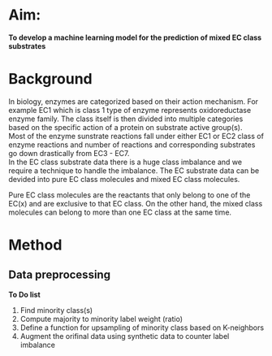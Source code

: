 # Aim:
**To develop a machine learning model for the prediction of mixed EC class substrates**

# Background
In biology, enzymes are categorized based on their action mechanism. For example EC1 which is class 1 type of enzyme represents oxidoreductase enzyme family. The class itself is then divided into multiple categories based on the specific action of a protein on substrate active group(s).<br>
Most of the enzyme sunstrate reactions fall under either EC1 or EC2 class of enzyme reactions and number of reactions and corresponding substrates go down drastically from EC3 - EC7. <br>
In the EC class substrate data there is a huge class imbalance and we require a technique to handle the imbalance. The EC substrate data can be devided into pure EC class molecules and mixed EC class molecules. 

Pure EC class molecules are the reactants that only belong to one of the EC(x) and are exclusive to that EC class.
On the other hand, the mixed class molecules can belong to more than one EC class at the same time.

# Method
## Data preprocessing
**To Do list**
1. Find minority class(s)
2. Compute majority to minority label weight (ratio)
3. Define a function for upsampling of minority class based on K-neighbors
4. Augment the orifinal data using synthetic data to counter label imbalance  
